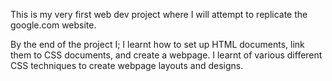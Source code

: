 This is my very first web dev project where I will attempt to replicate the google.com website.

By the end of the project I;
I learnt how to set up HTML documents, link them to CSS documents, and create a webpage.
I learnt of various different CSS techniques to create webpage layouts and designs.